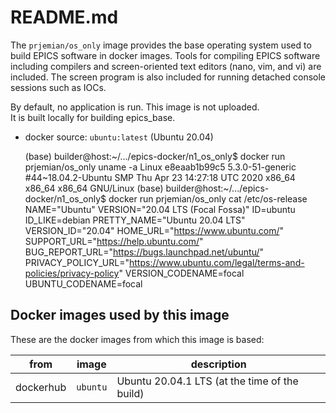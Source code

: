 # README.md

The `prjemian/os_only` image provides the base operating
system used to build EPICS software in docker images.
Tools for compiling EPICS software including compilers and
screen-oriented text editors (nano, vim, and vi) are included.
The screen program is also included for running detached console
sessions such as IOCs.

By default, no application is run.
This image is not uploaded.  
It is built locally for building epics_base.

* docker source: `ubuntu:latest` (Ubuntu 20.04)

    (base) builder@host:~/.../epics-docker/n1_os_only$ docker run prjemian/os_only uname -a
    Linux e8eaab1b99c5 5.3.0-51-generic #44~18.04.2-Ubuntu SMP Thu Apr 23 14:27:18 UTC 2020 x86_64 x86_64 x86_64 GNU/Linux
    (base) builder@host:~/.../epics-docker/n1_os_only$ docker run prjemian/os_only cat /etc/os-release 
    NAME="Ubuntu"
    VERSION="20.04 LTS (Focal Fossa)"
    ID=ubuntu
    ID_LIKE=debian
    PRETTY_NAME="Ubuntu 20.04 LTS"
    VERSION_ID="20.04"
    HOME_URL="https://www.ubuntu.com/"
    SUPPORT_URL="https://help.ubuntu.com/"
    BUG_REPORT_URL="https://bugs.launchpad.net/ubuntu/"
    PRIVACY_POLICY_URL="https://www.ubuntu.com/legal/terms-and-policies/privacy-policy"
    VERSION_CODENAME=focal
    UBUNTU_CODENAME=focal


## Docker images used by this image

These are the docker images from which this image is based:

from | image | description
--- | --- | ---
dockerhub | `ubuntu` | Ubuntu 20.04.1 LTS (at the time of the build)
